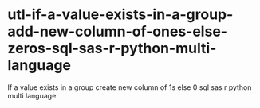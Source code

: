 # utl-if-a-value-exists-in-a-group-add-new-column-of-ones-else-zeros-sql-sas-r-python-multi-language
If a value exists in a group create new column of 1s else 0 sql sas r python multi language
